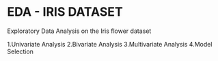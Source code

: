 # EDA - IRIS DATASET 
Exploratory Data Analysis on the Iris flower dataset

  1.Univariate Analysis
  2.Bivariate Analysis
  3.Multivariate Analysis
  4.Model Selection
